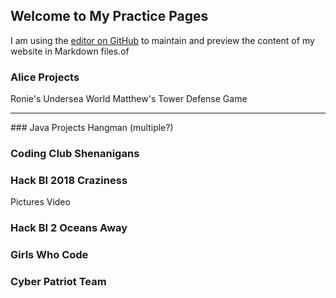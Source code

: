 ## Welcome to My Practice Pages
I am using the [editor on GitHub](https://github.com/KsMomOf2/practice/edit/master/README.md) to maintain and preview the content of my website in Markdown files.of

### Alice Projects
Ronie's Undersea World
Matthew's Tower Defense Game

<hr>
### Java Projects
Hangman (multiple?)


### Coding Club Shenanigans


### Hack BI 2018 Craziness
Pictures
Video

### Hack BI 2 Oceans Away

### Girls Who Code

### Cyber Patriot Team
